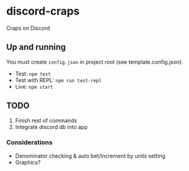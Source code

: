 # discord-craps

Craps on Discord

## Up and running

You must create `config.json` in project root (see template.config.json).

- Test: `npm test`
- Test with REPL: `npm run test-repl`
- Live: `npm start`

## TODO

1. Finish rest of commands
2. Integrate discord db into app

### Considerations

- Denominator checking & auto bet/increment by units setting
- Graphics?
